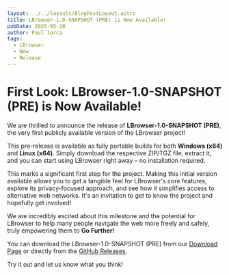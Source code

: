 ```yaml
---
layout: ../../layouts/BlogPostLayout.astro
title: LBrowser-1.0-SNAPSHOT (PRE) is Now Available!
pubDate: 2025-05-10
author: Poul lorca
tags:
  - LBrowser
  - New
  - Release
---
```


# First Look: LBrowser-1.0-SNAPSHOT (PRE) is Now Available!

We are thrilled to announce the release of **LBrowser-1.0-SNAPSHOT (PRE)**, the very first publicly available version of the LBrowser project!

This pre-release is available as fully portable builds for both **Windows (x64)** and **Linux (x64)**. Simply download the respective ZIP/TGZ file, extract it, and you can start using LBrowser right away – no installation required.

This marks a significant first step for the project. Making this initial version available allows you to get a tangible feel for LBrowser's core features, explore its privacy-focused approach, and see how it simplifies access to alternative web networks. It's an invitation to get to know the project and hopefully get involved!

We are incredibly excited about this milestone and the potential for LBrowser to help many people navigate the web more freely and safely, truly empowering them to **Go Further!**

You can download the LBrowser-1.0-SNAPSHOT (PRE) from our [Download Page](/download) or directly from the [GitHub Releases](YOUR_GITHUB_RELEASE_LINK).

Try it out and let us know what you think!
